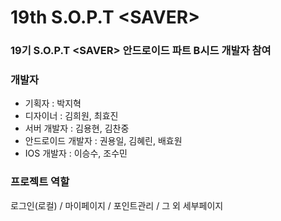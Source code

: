 # 19th S.O.P.T &lt;SAVER>
### 19기 S.O.P.T &lt;SAVER> 안드로이드 파트 B시드 개발자 참여

### 개발자
- 기획자 : 박지혁
- 디자이너 : 김희원, 최효진
- 서버 개발자 : 김용현, 김찬중
- 안드로이드 개발자 : 권용일, 김혜린, 배효원
- IOS 개발자 : 이승수, 조수민

### 프로젝트 역할
로그인(로컬) / 마이페이지 / 포인트관리 / 그 외 세부페이지
